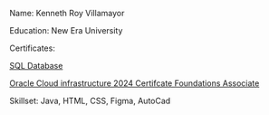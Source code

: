 Name: Kenneth Roy Villamayor

Education: New Era University

Certificates:

[SQL Database](https://courses.cognitiveclass.ai/certificates/243150b3511f41c0a35482a5ae4dda3d)

[Oracle Cloud infrastructure 2024 Certifcate Foundations Associate](https://catalog-education.oracle.com/pls/certview/sharebadge?id=06E652FB100CE2F98C08A5B1F89B156AD12DC72941E1DF80D574A82F6C50EDFE)


Skillset: Java, HTML, CSS, Figma, AutoCad

